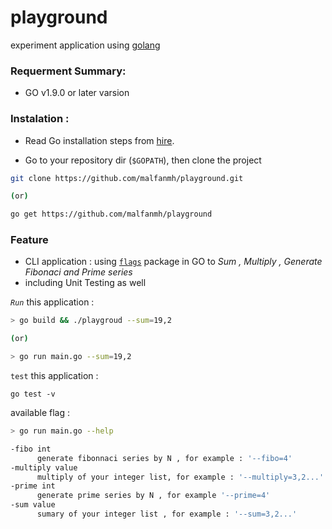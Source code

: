 # playground #

 experiment application using [golang](golang.org) 

### Requerment Summary:

 * GO v1.9.0 or later varsion

### Instalation :
* Read Go installation steps from [hire](golang.org/doc/install).

* Go to your repository dir (`$GOPATH`), then clone the project
```sh
git clone https://github.com/malfanmh/playground.git

(or)

go get https://github.com/malfanmh/playground
```



 ### Feature 

 - CLI application : using [`flags`](https://godoc.org/flag) package in GO to  *Sum , Multiply , Generate Fibonaci and Prime series* 
  - including Unit Testing as well
  
  *`Run`*  this application :
  
```sh
> go build && ./playgroud --sum=19,2

(or)

> go run main.go --sum=19,2
```
`test`  this application :
```
go test -v
```
available flag :
  ```sh
  > go run main.go --help 
 
 -fibo int
        generate fibonnaci series by N , for example : '--fibo=4'
  -multiply value
        multiply of your integer list, for example : '--multiply=3,2...' 
  -prime int
        generate prime series by N , for example '--prime=4' 
  -sum value
        sumary of your integer list , for example : '--sum=3,2...'
    
  ```


